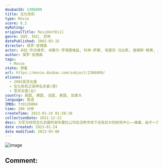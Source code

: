 ```yaml
---
doubanId: 1306809
title: 生化危机
type: Movie
score: 8.2
myRating: 
originalTitle: ResidentEvil
genre: 动作, 科幻, 恐怖
datePublished: 2002-03-15
director: 保罗·安德森
actor: 米拉·乔沃维奇, 米歇尔·罗德里格兹, 科林·萨蒙, 埃里克·马比斯, 詹姆斯·鲍弗, 詹森·艾萨克, 海克·玛卡琪, 菲奥娜·格拉斯科特, 帕斯奎尔·阿莱亚尔迪, 马丁·克鲁斯, 史蒂芬·比灵顿, 杰米斯·巴特勒, 约瑟夫·梅, 丽兹·梅·布莱丝, 杰米·哈丁, undefined
author: 保罗·安德森
tags:
  - Movie
state: 想看
url: https://movie.douban.com/subject/1306809/
aliases:
  - 2002恶灵古堡
  - 生化危机之变种生还者(港)
  - 恶灵古堡(台)
country: 英国, 德国, 法国, 美国, 加拿大
language: 英语
IMDb: tt0120804
time: 100 分钟
createTime: 2023-01-24 01:58:38
collectionDate: 2021-12-22
desc: 为军方研究生化武器的安布雷拉公司在浣熊市地下设有巨大的研究中心——蜂巢，由于一次意外事故导致可通过空气传播的生化武器泄露，负责蜂巢安保的电脑系统“红色女王”启动应急措施，却导致数百名工作人员罹难……四...
date created: 2023-01-24
date modified: 2023-03-08
---
```


![image](p2174120073.jpg)

Comment:
---
